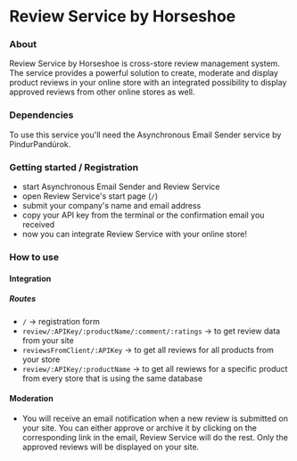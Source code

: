 # Review Service by Horseshoe

### About
Review Service by Horseshoe is cross-store review management system. The service provides a powerful solution to create, moderate and display product reviews in your online store with an integrated possibility to display approved reviews from other online stores as well. 

### Dependencies
To use this service you'll need the Asynchronous Email Sender service by PindurPandúrok. 

### Getting started / Registration
* start Asynchronous Email Sender and Review Service
* open Review Service's start page (`/`) 
* submit your company's name and email address
* copy your API key from the terminal or the confirmation email you received
* now you can integrate Review Service with your online store!

### How to use
#### Integration
##### Routes
* `/` -> registration form
* `review/:APIKey/:productName/:comment/:ratings` -> to get review data from your site
* `reviewsFromClient/:APIKey` -> to get all reviews for all products from your store
* `review/:APIKey/:productName` -> to get all rewiews for a specific product from every store that is using the same database
#### Moderation
* You will receive an email notification when a new review is submitted on your site. You can either approve or archive it by clicking on the corresponding link in the email, Review Service will do the rest. Only the approved reviews will be displayed on your site.
